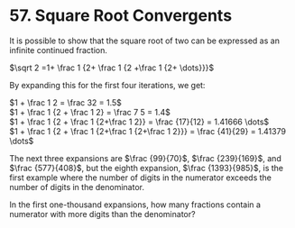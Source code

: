 # 57. Square Root Convergents

<p>It is possible to show that the square root of two can be expressed as an infinite continued fraction.</p>
<p class="center">$\sqrt 2 =1+ \frac 1 {2+ \frac 1 {2 +\frac 1 {2+ \dots}}}$</p>
<p>By expanding this for the first four iterations, we get:</p>
<p>$1 + \frac 1 2 = \frac  32 = 1.5$<br>
$1 + \frac 1 {2 + \frac 1 2} = \frac 7 5 = 1.4$<br>
$1 + \frac 1 {2 + \frac 1 {2+\frac 1 2}} = \frac {17}{12} = 1.41666 \dots$<br>
$1 + \frac 1 {2 + \frac 1 {2+\frac 1 {2+\frac 1 2}}} = \frac {41}{29} = 1.41379 \dots$<br></p>
<p>The next three expansions are $\frac {99}{70}$, $\frac {239}{169}$, and $\frac {577}{408}$, but the eighth expansion, $\frac {1393}{985}$, is the first example where the number of digits in the numerator exceeds the number of digits in the denominator.</p>
<p>In the first one-thousand expansions, how many fractions contain a numerator with more digits than the denominator?</p>

